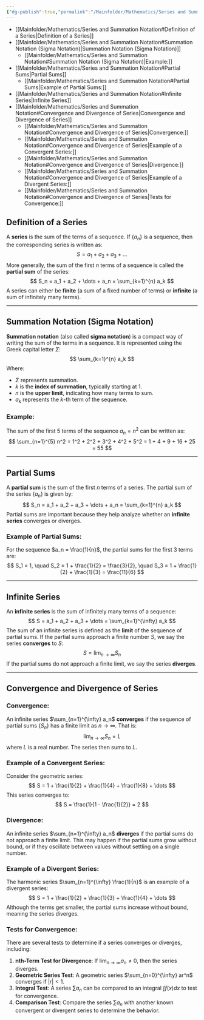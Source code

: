 ```yaml
---
{"dg-publish":true,"permalink":"/Mainfolder/Mathematics/Series and Summation Notation/"}
---
```


- [[Mainfolder/Mathematics/Series and Summation Notation#Definition of a Series\|Definition of a Series]]
- [[Mainfolder/Mathematics/Series and Summation Notation#Summation Notation (Sigma Notation)\|Summation Notation (Sigma Notation)]]
	- [[Mainfolder/Mathematics/Series and Summation Notation#Summation Notation (Sigma Notation)\|Example:]]
- [[Mainfolder/Mathematics/Series and Summation Notation#Partial Sums\|Partial Sums]]
	- [[Mainfolder/Mathematics/Series and Summation Notation#Partial Sums\|Example of Partial Sums:]]
- [[Mainfolder/Mathematics/Series and Summation Notation#Infinite Series\|Infinite Series]]
- [[Mainfolder/Mathematics/Series and Summation Notation#Convergence and Divergence of Series\|Convergence and Divergence of Series]]
	- [[Mainfolder/Mathematics/Series and Summation Notation#Convergence and Divergence of Series\|Convergence:]]
	- [[Mainfolder/Mathematics/Series and Summation Notation#Convergence and Divergence of Series\|Example of a Convergent Series:]]
	- [[Mainfolder/Mathematics/Series and Summation Notation#Convergence and Divergence of Series\|Divergence:]]
	- [[Mainfolder/Mathematics/Series and Summation Notation#Convergence and Divergence of Series\|Example of a Divergent Series:]]
	- [[Mainfolder/Mathematics/Series and Summation Notation#Convergence and Divergence of Series\|Tests for Convergence:]]

## Definition of a Series
A **series** is the sum of the terms of a sequence. If $\{a_n\}$ is a sequence, then the corresponding series is written as:
$$
S = a_1 + a_2 + a_3 + \dots
$$
More generally, the sum of the first $n$ terms of a sequence is called the **partial sum** of the series:
$$
S_n = a_1 + a_2 + \dots + a_n = \sum_{k=1}^{n} a_k
$$
A series can either be **finite** (a sum of a fixed number of terms) or **infinite** (a sum of infinitely many terms). 

---

## Summation Notation (Sigma Notation)
**Summation notation** (also called **sigma notation**) is a compact way of writing the sum of the terms in a sequence. It is represented using the Greek capital letter $\Sigma$:
$$
\sum_{k=1}^{n} a_k
$$
Where:
- $\Sigma$ represents summation.
- $k$ is the **index of summation**, typically starting at 1.
- $n$ is the **upper limit**, indicating how many terms to sum.
- $a_k$ represents the $k$-th term of the sequence.

### Example:
The sum of the first $5$ terms of the sequence $a_n = n^2$ can be written as:
$$
\sum_{n=1}^{5} n^2 = 1^2 + 2^2 + 3^2 + 4^2 + 5^2 = 1 + 4 + 9 + 16 + 25 = 55
$$

---

## Partial Sums
A **partial sum** is the sum of the first $n$ terms of a series. The partial sum of the series $\{a_n\}$ is given by:
$$
S_n = a_1 + a_2 + a_3 + \dots + a_n = \sum_{k=1}^{n} a_k
$$
Partial sums are important because they help analyze whether an **infinite series** converges or diverges.

### Example of Partial Sums:
For the sequence $a_n = \frac{1}{n}$, the partial sums for the first 3 terms are:
$$
S_1 = 1, \quad S_2 = 1 + \frac{1}{2} = \frac{3}{2}, \quad S_3 = 1 + \frac{1}{2} + \frac{1}{3} = \frac{11}{6}
$$

---

## Infinite Series
An **infinite series** is the sum of infinitely many terms of a sequence:
$$
S = a_1 + a_2 + a_3 + \dots = \sum_{k=1}^{\infty} a_k
$$
The sum of an infinite series is defined as the **limit** of the sequence of partial sums. If the partial sums approach a finite number $S$, we say the series **converges** to $S$:
$$
S = \lim_{n \to \infty} S_n
$$
If the partial sums do not approach a finite limit, we say the series **diverges**.

---

## Convergence and Divergence of Series

### Convergence:
An infinite series $\sum_{n=1}^{\infty} a_n$ **converges** if the sequence of partial sums $\{S_n\}$ has a finite limit as $n \to \infty$. That is:
$$
\lim_{n \to \infty} S_n = L
$$
where $L$ is a real number. The series then sums to $L$.

### Example of a Convergent Series:
Consider the geometric series:
$$
S = 1 + \frac{1}{2} + \frac{1}{4} + \frac{1}{8} + \dots
$$
This series converges to:
$$
S = \frac{1}{1 - \frac{1}{2}} = 2
$$

### Divergence:
An infinite series $\sum_{n=1}^{\infty} a_n$ **diverges** if the partial sums do not approach a finite limit. This may happen if the partial sums grow without bound, or if they oscillate between values without settling on a single number.

### Example of a Divergent Series:
The harmonic series $\sum_{n=1}^{\infty} \frac{1}{n}$ is an example of a divergent series:
$$
S = 1 + \frac{1}{2} + \frac{1}{3} + \frac{1}{4} + \dots
$$
Although the terms get smaller, the partial sums increase without bound, meaning the series diverges.

### Tests for Convergence:
There are several tests to determine if a series converges or diverges, including:
1. **nth-Term Test for Divergence**: If $\lim_{n \to \infty} a_n \neq 0$, then the series diverges.
2. **Geometric Series Test**: A geometric series $\sum_{n=0}^{\infty} ar^n$ converges if $|r| < 1$.
3. **Integral Test**: A series $\sum a_n$ can be compared to an integral $\int f(x) dx$ to test for convergence.
4. **Comparison Test**: Compare the series $\sum a_n$ with another known convergent or divergent series to determine the behavior.
